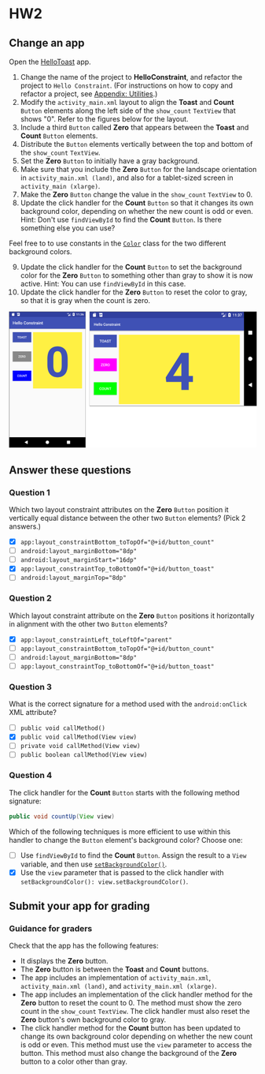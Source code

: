 # HW2
## Change an app
Open the [HelloToast](https://github.com/google-developer-training/android-fundamentals-apps-v2/tree/master/HelloToast) app.
1. Change the name of the project to **HelloConstraint**, and refactor the project to `Hello Constraint`. (For instructions on how to copy and refactor a project, see [Appendix: Utilities](https://google-developer-training.github.io/android-developer-fundamentals-course-concepts-v2/appendix/appendix-utilities/appendix-utilities.html).)
2. Modify the `activity_main.xml` layout to align the **Toast** and **Count** `Button` elements along the left side of the `show_count` `TextView` that shows "0". Refer to the figures below for the layout.
3. Include a third `Button` called **Zero** that appears between the **Toast** and **Count** `Button` elements.
4. Distribute the `Button` elements vertically between the top and bottom of the `show_count` `TextView`.
5. Set the **Zero** `Button` to initially have a gray background.
6. Make sure that you include the **Zero** `Button` for the landscape orientation in `activity_main.xml (land)`, and also for a tablet-sized screen in `activity_main (xlarge)`.
7. Make the **Zero** `Button` change the value in the `show_count` `TextView` to 0.
8. Update the click handler for the **Count** `Button` so that it changes its own background color, depending on whether the new count is odd or even.
Hint: Don't use `findViewById` to find the **Count** `Button`. Is there something else you can use?

Feel free to to use constants in the [`Color`](https://developer.android.com/reference/android/graphics/Color.html) class for the two different background colors.

9. Update the click handler for the **Count** `Button` to set the background color for the **Zero** `Button` to something other than gray to show it is now active. Hint: You can use `findViewById` in this case.
10. Update the click handler for the **Zero** `Button` to reset the color to gray, so that it is gray when the count is zero.

![HelloConstraint_with_Zero_button](00_img/HelloConstraint_with_Zero_button.png)

## Answer these questions
### Question 1
Which two layout constraint attributes on the **Zero** `Button` position it vertically equal distance between the other two `Button` elements? (Pick 2 answers.)
- [X] `app:layout_constraintBottom_toTopOf="@+id/button_count"`
- [ ] `android:layout_marginBottom="8dp"`
- [ ] `android:layout_marginStart="16dp"`
- [X] `app:layout_constraintTop_toBottomOf="@+id/button_toast"`
- [ ] `android:layout_marginTop="8dp"`

### Question 2
Which layout constraint attribute on the **Zero** `Button` positions it horizontally in alignment with the other two `Button` elements?
- [X] `app:layout_constraintLeft_toLeftOf="parent"`
- [ ] `app:layout_constraintBottom_toTopOf="@+id/button_count"`
- [ ] `android:layout_marginBottom="8dp"`
- [ ] `app:layout_constraintTop_toBottomOf="@+id/button_toast"`

### Question 3
What is the correct signature for a method used with the `android:onClick` XML attribute?
- [ ] `public void callMethod()`
- [X] `public void callMethod(View view)`
- [ ] `private void callMethod(View view)`
- [ ] `public boolean callMethod(View view)`

### Question 4
The click handler for the **Count** `Button` starts with the following method signature:
```java
public void countUp(View view)
```
Which of the following techniques is more efficient to use within this handler to change the `Button` element's background color? Choose one:
- [ ] Use `findViewById` to find the **Count** `Button`. Assign the result to a `View` variable, and then use [`setBackgroundColor()`](https://developer.android.com/reference/android/view/View.html#setBackgroundColor(int)).
- [X] Use the `view` parameter that is passed to the click handler with `setBackgroundColor(): view.setBackgroundColor()`.

## Submit your app for grading
### Guidance for graders
Check that the app has the following features:
- It displays the **Zero** button.
- The **Zero** button is between the **Toast** and **Count** buttons.
- The app includes an implementation of `activity_main.xml`, `activity_main.xml (land)`, and `activity_main.xml (xlarge)`.
- The app includes an implementation of the click handler method for the **Zero** button to reset the count to 0. The method must show the zero count in the `show_count` `TextView`. The click handler must also reset the **Zero** button's own background color to gray.
- The click handler method for the **Count** button has been updated to change its own background color depending on whether the new count is odd or even. This method must use the `view` parameter to access the button. This method must also change the background of the **Zero** button to a color other than gray.
